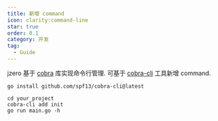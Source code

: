 ```yaml
---
title: 新增 command
icon: clarity:command-line
star: true
order: 0.1
category: 开发
tag:
  - Guide
---
```


jzero 基于 [cobra](https://github.com/spf13/cobra) 库实现命令行管理. 可基于 [cobra-cli](https://github.com/spf13/cobra-cli) 工具新增 command.

```shell
go install github.com/spf13/cobra-cli@latest

cd your_project
cobra-cli add init
go run main.go -h
```